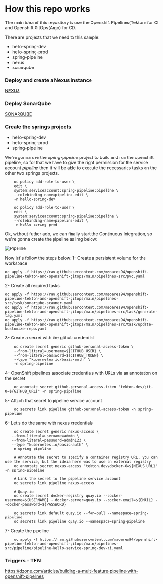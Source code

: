 # How this repo works
The main idea of this repository is use the Openshift Pipelines(Tekton) for CI and Openshift GitOps(Argo) for CD.

There are   projects that we need to this sample:
- hello-spring-dev
- hello-spring-prod
- spring-pipeline
- nexus
- sonarqube

### Deploy and create a Nexus instance
[NEXUS](https://github.com/msoares94/openshift-pipeline-tekton-and-openshift-gitops/blob/main/nexus/README.md)


### Deploy SonarQube
[SONARQUBE](https://github.com/msoares94/openshift-pipeline-tekton-and-openshift-gitops/blob/main/sonarqube/sonarqube.adoc)


### Create the springs projects.
- hello-spring-dev
- hello-spring-prod
- spring-pipeline

We're gonna use the *spring-pipeline* project to build and run the openshift pipeline, so for that we have to give the right permission for the service account *pipeline* then it will be able to execute the necessaries tasks on the other two springs projects.

```shell
    oc policy add-role-to-user \
    edit \
    system:serviceaccount:spring-pipeline:pipeline \
    --rolebinding-name=pipeline-edit \
    -n hello-spring-dev
```
```shell
    oc policy add-role-to-user \
    edit \
    system:serviceaccount:spring-pipeline:pipeline \
    --rolebinding-name=pipeline-edit \
    -n hello-spring-prod
```

Ok, without futher ado, we can finally start the Continuous Integration, so we're gonna create the pipeline as img below:

![Pipeline](https://github.com/msoares94/openshift-pipeline-tekton-and-openshift-gitops/blob/main/imgs/pipeline.png)

Now let's follow the steps below: 
1- Create a persistent volume for the workspace
```shell
oc apply -f https://raw.githubusercontent.com/msoares94/openshift-pipeline-tekton-and-openshift-gitops/main/pipelines-src/pvc.yaml
```
2- Create all required tasks
```shell
oc apply -f https://raw.githubusercontent.com/msoares94/openshift-pipeline-tekton-and-openshift-gitops/main/pipelines-src/task/sonarqube-scanner.yaml
oc apply -f https://raw.githubusercontent.com/msoares94/openshift-pipeline-tekton-and-openshift-gitops/main/pipelines-src/task/generate-tag.yaml
oc apply -f https://raw.githubusercontent.com/msoares94/openshift-pipeline-tekton-and-openshift-gitops/main/pipelines-src/task/update-kustomize-repo.yaml
```

3- Create a secret with the github credential
```shell
    oc create secret generic github-personal-access-token \
    --from-literal=username=${GITHUB_USER} \
    --from-literal=password=${GITHUB_TOKEN} \
    --type "kubernetes.io/basic-auth" \
    -n spring-pipeline
```
4- OpenShift pipelines associate credentials with URLs via an annotation on the secret
```shell
    oc annotate secret github-personal-access-token "tekton.dev/git-0=${GITHUB_URL}" -n spring-pipeline
```
5- Attach that secret to pipeline service account
```shell
    oc secrets link pipeline github-personal-access-token -n spring-pipeline
```

6- Let's do the same with nexus credentials
```shell
    oc create secret generic nexus-access \
   --from-literal=username=admin \
   --from-literal=password=admin123 \
   --type "kubernetes.io/basic-auth" \
   -n spring-pipeline

    # Annotate the secret to specify a container registry URL, you can use the service, but the ideia here was to use an external registry
    oc annotate secret nexus-access "tekton.dev/docker-0=${NEXUS_URL}" -n spring-pipeline

    # Link the secret to the pipeline service account
    oc secrets link pipeline nexus-access

    # Quay.io
    oc create secret docker-registry quay.io --docker-username=${USERNAME} --docker-server=quay.io --docker-email=${EMAIL} --docker-password=${PASSWORD}
    
    oc secrets link default quay.io --for=pull --namespace=spring-pipeline
    oc secrets link pipeline quay.io --namespace=spring-pipeline
```

7- Create the pipeline
```shell
    oc apply -f https://raw.githubusercontent.com/msoares94/openshift-pipeline-tekton-and-openshift-gitops/main/pipelines-src/pipeline/pipeline-hello-service-spring-dev-ci.yaml
```

### Triggers - TKN
https://dzone.com/articles/building-a-multi-feature-pipeline-with-openshift-pipelines